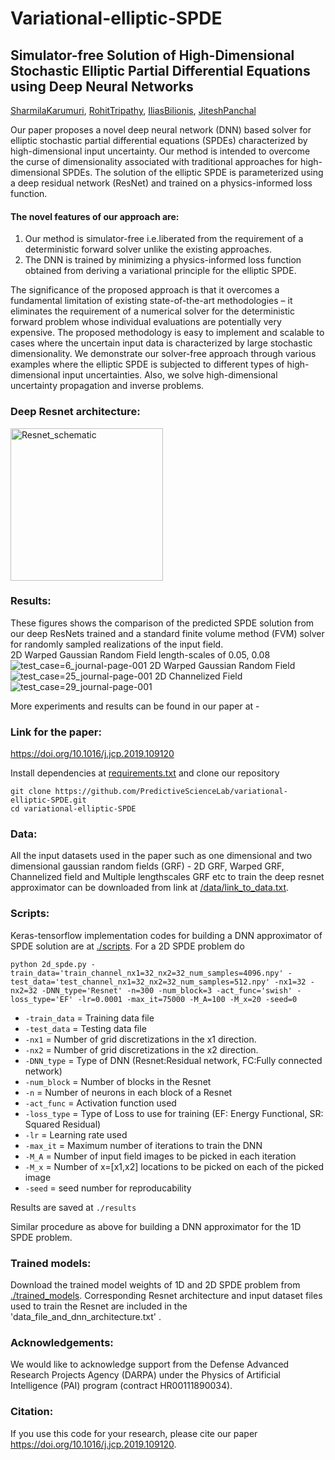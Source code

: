 # Variational-elliptic-SPDE
## **Simulator-free Solution of High-Dimensional Stochastic Elliptic Partial Differential Equations using Deep Neural Networks**
[SharmilaKarumuri](https://scholar.google.com/citations?user=uY1G-S0AAAAJ&hl=en), [RohitTripathy](https://scholar.google.com/citations?user=h4Qyq9gAAAAJ&hl=en), [IliasBilionis](https://scholar.google.com/citations?user=rjXLtJMAAAAJ&hl=en), [JiteshPanchal](https://scholar.google.com/citations?user=fznjeN0AAAAJ&hl=en)

Our paper proposes a novel deep neural network (DNN) based solver for elliptic stochastic partial differential equations (SPDEs) characterized by high-dimensional input uncertainty. Our method is intended to overcome the curse of dimensionality associated with traditional approaches for high-dimensional SPDEs. The solution of the elliptic SPDE is parameterized using a deep residual network (ResNet) and trained on a physics-informed loss function.

#### The novel features of our approach are:

1.	Our method is simulator-free i.e.liberated from the requirement of a deterministic forward solver unlike the existing approaches. 
2.	The DNN is trained by minimizing a physics-informed loss function obtained from deriving a variational principle for the elliptic SPDE. 

The significance of the proposed approach is that it overcomes a fundamental limitation of existing state-of-the-art methodologies – it eliminates the requirement of a numerical solver for the deterministic forward problem whose individual evaluations are potentially very expensive. The proposed methodology is easy to implement and scalable to cases where the uncertain input data is characterized by large stochastic dimensionality. We demonstrate our solver-free approach through various examples where the elliptic SPDE is subjected to different types of high-dimensional input uncertainties. Also, we solve high-dimensional uncertainty propagation and inverse problems.

### Deep Resnet architecture:
<img width="244" alt="Resnet_schematic" src="https://user-images.githubusercontent.com/30219043/69242800-a8d49180-0b6f-11ea-840f-75450e8027aa.png">

### Results:
These figures shows the comparison of the predicted SPDE solution from our deep ResNets trained and a standard finite volume method (FVM) solver for randomly sampled realizations of the input field.  
2D Warped Gaussian Random Field length-scales of 0.05, 0.08
![test_case=6_journal-page-001](https://user-images.githubusercontent.com/30219043/69241808-90fc0e00-0b6d-11ea-8b87-0a36d3ca2be9.jpg)
2D Warped Gaussian Random Field
![test_case=25_journal-page-001](https://user-images.githubusercontent.com/30219043/69241842-a07b5700-0b6d-11ea-8422-9c4fea7aba61.jpg)
2D Channelized Field
![test_case=29_journal-page-001](https://user-images.githubusercontent.com/30219043/69241873-ae30dc80-0b6d-11ea-8be3-e7ea83acf6bd.jpg)

More experiments and results can be found in our paper at - 
### **Link for the paper:**
https://doi.org/10.1016/j.jcp.2019.109120

Install dependencies at [requirements.txt](https://github.com/PredictiveScienceLab/variational-elliptic-SPDE/blob/master/requirements.txt) and clone our repository
```
git clone https://github.com/PredictiveScienceLab/variational-elliptic-SPDE.git
cd variational-elliptic-SPDE
```
### Data:
All the input datasets used in the paper such as one dimensional and two dimensional gaussian random fields (GRF) - 2D GRF, Warped GRF, Channelized field and Multiple lengthscales GRF etc to train the deep resnet approximator can be downloaded from link at [/data/link_to_data.txt](https://github.com/PredictiveScienceLab/variational-elliptic-SPDE/blob/master/data/link_to_data.txt).

### Scripts:
Keras-tensorflow implementation codes for building a DNN approximator of SPDE solution are at [./scripts](https://github.com/PredictiveScienceLab/variational-elliptic-SPDE/tree/master/scripts).
For a 2D SPDE problem do
```
python 2d_spde.py -train_data='train_channel_nx1=32_nx2=32_num_samples=4096.npy' -test_data='test_channel_nx1=32_nx2=32_num_samples=512.npy' -nx1=32 -nx2=32 -DNN_type='Resnet' -n=300 -num_block=3 -act_func='swish' -loss_type='EF' -lr=0.0001 -max_it=75000 -M_A=100 -M_x=20 -seed=0
```
* ```-train_data``` = Training data file
* ```-test_data```  = Testing data file
* ```-nx1```  = Number of grid discretizations in the x1 direction.
* ```-nx2```  = Number of grid discretizations in the x2 direction.
* ```-DNN_type```  = Type of DNN (Resnet:Residual network, FC:Fully connected network)
* ```-num_block```  = Number of blocks in the Resnet
* ```-n```  = Number of neurons in each block of a Resnet
* ```-act_func```  = Activation function used
* ```-loss_type```  = Type of Loss to use for training (EF: Energy Functional, SR: Squared Residual)
* ```-lr```  = Learning rate used
* ```-max_it```  = Maximum number of iterations to train the DNN
* ```-M_A```  =  Number of input field images to be picked in each iteration
* ```-M_x```  =  Number of x=[x1,x2] locations to be picked on each of the picked image
* ```-seed```  =  seed number for reproducability

Results are saved at ```./results``` 

Similar procedure as above for building a DNN approximator for the 1D SPDE problem.

### Trained models:
Download the trained model weights of 1D and 2D SPDE problem from [./trained_models](https://github.com/PredictiveScienceLab/variational-elliptic-SPDE/tree/master/trained_models). Corresponding Resnet architecture and input dataset files used to train the Resnet are included in the 'data_file_and_dnn_architecture.txt' .

### Acknowledgements:
We would like to acknowledge support from the Defense Advanced Research Projects Agency (DARPA) under the Physics of Artificial Intelligence (PAI) program (contract HR00111890034).

### Citation:
If you use this code for your research, please cite our paper https://doi.org/10.1016/j.jcp.2019.109120.
